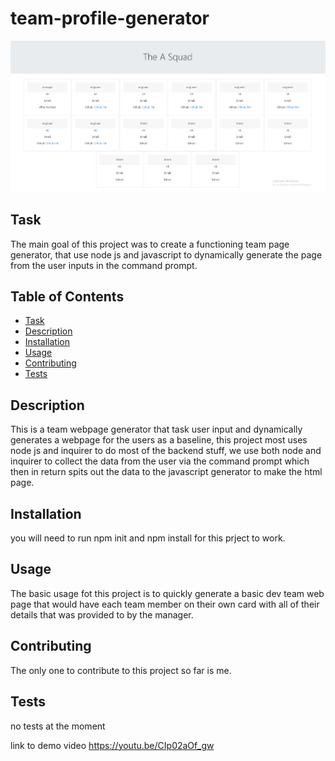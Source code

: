 # team-profile-generator

![Example webpage image](./dev_team_webpage.PNG)

## Task
The main goal of this project was to create a functioning team page generator, that use node js and javascript to dynamically generate the page from the user inputs in the command prompt. 

## Table of Contents
- [Task](#task)
- [Description](#description)
- [Installation](#installation)
- [Usage](#usage)
- [Contributing](#contributing)
- [Tests](#tests)

## Description
This is a team webpage generator that task user input and dynamically generates a webpage for the users as a baseline, this project most uses node js and inquirer to do most of the backend stuff, we use both node and inquirer to collect the data from the user via the command prompt which then in return spits out the data to the javascript generator to make the html page.  



## Installation
you will need to run npm init and npm install for this prject to work. 


## Usage
The basic usage fot this project is to quickly generate a basic dev team  web page that would have each team member on their own card with all of their details that was provided to by the manager. 


## Contributing
The only one to contribute to this project so far is me.


## Tests
no tests at the moment

link to demo video https://youtu.be/CIp02aOf_gw